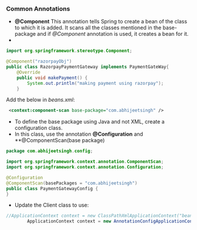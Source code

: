 ### Common Annotations

- **@Component**
This annotation tells Spring to create a bean of the class to which it is added. It scans all the classes 
mentioned in the base-package and if *@Component* annotation is used, it creates a 
bean for it.
- 
```java
import org.springframework.stereotype.Component;

@Component("razorpayObj")
public class RazorpayPaymentGateway implements PaymentGateWay{
    @Override
    public void makePayment() {
        System.out.println("making payment using razorpay");
    }
```
Add the below in *beans.xml*:
```xml
 <context:component-scan base-package="com.abhijeetsingh" />
```

- To define the base package using Java and not XML, create a configuration class.
- In this class, use the annotation **@Configuration** and **@ComponentScan(base package)
```java
package com.abhijeetsingh.config;

import org.springframework.context.annotation.ComponentScan;
import org.springframework.context.annotation.Configuration;

@Configuration
@ComponentScan(basePackages = "com.abhijeetsingh")
public class PaymentGatewayConfig {
}
```
- Update the Client class to use:
```java
//ApplicationContext context = new ClassPathXmlApplicationContext("beans.xml");
        ApplicationContext context = new AnnotationConfigApplicationContext(PaymentGatewayConfig.class);
```